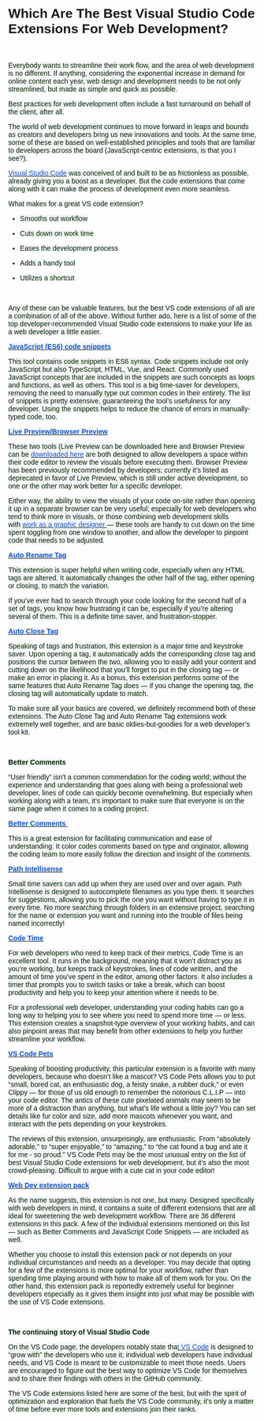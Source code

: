<h1><span style="font-size:20pt;font-family:Arial,sans-serif;">Which Are The Best Visual Studio Code Extensions For Web Development?</span></h1>
<p><br></p>
<p><span style="color:#001e00;background-color:#f5f6f7;font-size:10.5pt;font-family:Arial,sans-serif;">Everybody wants to streamline their work flow, and the area of web development is no different. If anything, considering the exponential increase in demand for online content each year, web design and development needs to be not only streamlined, but made as simple and quick as possible.</span></p>
<p><span style="color:#001e00;background-color:#f5f6f7;font-size:10.5pt;font-family:Arial,sans-serif;">Best practices for web development often include a fast turnaround on behalf of the client, after all.</span></p>
<p><span style="color:#001e00;background-color:#f5f6f7;font-size:10.5pt;font-family:Arial,sans-serif;">The world of web development continues to move forward in leaps and bounds as creators and developers bring us new innovations and tools. At the same time, some of these are based on well-established principles and tools that are familiar to developers across the board (JavaScript-centric extensions, is that you I see?).</span></p>
<p><a href="https://code.visualstudio.com/"><u><span style="color:#1155cc;background-color:#f5f6f7;font-size:10.5pt;font-family:Arial,sans-serif;">Visual Studio Code</span></u></a><span style="color:#001e00;background-color:#f5f6f7;font-size:10.5pt;font-family:Arial,sans-serif;">&nbsp;was conceived of and built to be as frictionless as possible, already giving you a boost as a developer. But the code extensions that come along with it can make the process of development even more seamless.</span></p>
<p><span style="color:#001e00;background-color:#f5f6f7;font-size:10.5pt;font-family:Arial,sans-serif;">What makes for a great VS code extension?</span></p>
<ul>
    <li style="list-style-type:disc;color:#001e00;font-size:10.5pt;font-family:Arial,sans-serif;">
        <p><span style="color:#001e00;background-color:#f5f6f7;font-size:10.5pt;font-family:Arial,sans-serif;">Smooths out workflow</span></p>
    </li>
    <li style="list-style-type:disc;color:#001e00;font-size:10.5pt;font-family:Arial,sans-serif;">
        <p><span style="color:#001e00;background-color:#f5f6f7;font-size:10.5pt;font-family:Arial,sans-serif;">Cuts down on work time</span></p>
    </li>
    <li style="list-style-type:disc;color:#001e00;font-size:10.5pt;font-family:Arial,sans-serif;">
        <p><span style="color:#001e00;background-color:#f5f6f7;font-size:10.5pt;font-family:Arial,sans-serif;">Eases the development process</span></p>
    </li>
    <li style="list-style-type:disc;color:#001e00;font-size:10.5pt;font-family:Arial,sans-serif;">
        <p><span style="color:#001e00;background-color:#f5f6f7;font-size:10.5pt;font-family:Arial,sans-serif;">Adds a handy tool</span></p>
    </li>
    <li style="list-style-type:disc;color:#001e00;font-size:10.5pt;font-family:Arial,sans-serif;">
        <p><span style="color:#001e00;background-color:#f5f6f7;font-size:10.5pt;font-family:Arial,sans-serif;">Utilizes a shortcut</span></p>
    </li>
</ul>
<p><br></p>
<p><span style="color:#001e00;background-color:#f5f6f7;font-size:10.5pt;font-family:Arial,sans-serif;">Any of these can be valuable features, but the best VS code extensions of all are a combination of all of the above.&nbsp;</span><span style="color:#001e00;background-color:#f5f6f7;font-size:10.5pt;font-family:Arial,sans-serif;">Without further ado, here is a list of some of the top developer-recommended Visual Studio code extensions to make your life as a web developer a little easier.</span></p>
<p><a href="https://marketplace.visualstudio.com/items?itemName=xabikos.JavaScriptSnippets"><strong><u><span style="color:#1155cc;background-color:#f5f6f7;font-size:10.5pt;font-family:Arial,sans-serif;">JavaScript (ES6) code snippets</span></u></strong></a></p>
<p><span style="color:#001e00;background-color:#f5f6f7;font-size:10.5pt;font-family:Arial,sans-serif;">This tool contains code snippets in ES6 syntax. Code snippets include not only JavaScript but also TypeScript, HTML, Vue, and React.&nbsp;</span><span style="color:#001e00;background-color:#f5f6f7;font-size:10.5pt;font-family:Arial,sans-serif;">Commonly used JavaScript concepts that are included in the snippets are such concepts as loops and functions, as well as others. This tool is a big time-saver for developers, removing the need to manually type out common codes in their entirety. The list of snippets is pretty extensive, guaranteeing the tool&rsquo;s usefulness for any developer. Using the snippets helps to reduce the chance of errors in manually-typed code, too.</span></p>
<p><a href="https://marketplace.visualstudio.com/items?itemName=ms-vscode.live-server"><strong><u><span style="color:#1155cc;background-color:#f5f6f7;font-size:10.5pt;font-family:Arial,sans-serif;">Live Preview/Browser Preview</span></u></strong></a></p>
<p><span style="color:#001e00;background-color:#f5f6f7;font-size:10.5pt;font-family:Arial,sans-serif;">These two tools (Live Preview can be downloaded here and Browser Preview can be&nbsp;</span><a href="https://marketplace.visualstudio.com/items?itemName=auchenberg.vscode-browser-preview"><u><span style="color:#1155cc;background-color:#f5f6f7;font-size:10.5pt;font-family:Arial,sans-serif;">downloaded here</span></u></a><span style="color:#001e00;background-color:#f5f6f7;font-size:10.5pt;font-family:Arial,sans-serif;">&nbsp;are both designed to allow developers a space within their code editor to review the visuals before executing them. Browser Preview has been previously recommended by developers; currently it&rsquo;s listed as deprecated in favor of Live Preview, which is still under active development, so one or the other may work better for a specific developer.&nbsp;</span></p>
<p><span style="color:#001e00;background-color:#f5f6f7;font-size:10.5pt;font-family:Arial,sans-serif;">Either way, the ability to view the visuals of your code on-site rather than opening it up in a separate browser can be very useful; especially for web developers who tend to think more in visuals, or those combining web development skills with&nbsp;</span><a href="https://www.zilliondesigns.com/users/designers"><u><span style="color:#1155cc;background-color:#f5f6f7;font-size:10.5pt;font-family:Arial,sans-serif;">work as a graphic designer&nbsp;</span></u></a><span style="color:#001e00;background-color:#f5f6f7;font-size:10.5pt;font-family:Arial,sans-serif;">&mdash; these tools are handy to cut down on the time spent toggling from one window to another, and allow the developer to pinpoint code that needs to be adjusted.</span></p>
<p><a href="https://marketplace.visualstudio.com/items?itemName=formulahendry.auto-rename-tag"><strong><u><span style="color:#1155cc;background-color:#f5f6f7;font-size:10.5pt;font-family:Arial,sans-serif;">Auto Rename Tag</span></u></strong></a></p>
<p><span style="color:#001e00;background-color:#f5f6f7;font-size:10.5pt;font-family:Arial,sans-serif;">This extension is super helpful when writing code, especially when any HTML tags are altered. It automatically changes the other half of the tag, either opening or closing, to match the variation.</span></p>
<p><span style="color:#001e00;background-color:#f5f6f7;font-size:10.5pt;font-family:Arial,sans-serif;">If you&rsquo;ve ever had to search through your code looking for the second half of a set of tags, you know how frustrating it can be, especially if you&rsquo;re altering several of them. This is a definite time saver, and frustration-stopper.</span></p>
<p><a href="https://marketplace.visualstudio.com/items?itemName=formulahendry.auto-close-tag"><strong><u><span style="color:#1155cc;background-color:#f5f6f7;font-size:10.5pt;font-family:Arial,sans-serif;">Auto Close Tag</span></u></strong></a></p>
<p><span style="color:#001e00;background-color:#f5f6f7;font-size:10.5pt;font-family:Arial,sans-serif;">Speaking of tags and frustration, this extension is a major time and keystroke saver. Upon opening a tag, it automatically adds the corresponding close tag and positions the cursor between the two, allowing you to easily add your content and cutting down on the likelihood that you&rsquo;ll forget to put in the closing tag &mdash; or make an error in placing it. As a bonus, this extension performs some of the same features that Auto Rename Tag does &mdash; if you change the opening tag, the closing tag will automatically update to match.&nbsp;</span></p>
<p><span style="color:#001e00;background-color:#f5f6f7;font-size:10.5pt;font-family:Arial,sans-serif;">To make sure all your basics are covered, we definitely recommend both of these extensions. The Auto Close Tag and Auto Rename Tag extensions work extremely well together, and are basic oldies-but-goodies for a web developer&rsquo;s tool kit.</span></p>
<p><br></p>
<p><strong><span style="color:#001e00;background-color:#f5f6f7;font-size:10.5pt;font-family:Arial,sans-serif;">Better Comments</span></strong></p>
<p><span style="color:#001e00;background-color:#f5f6f7;font-size:10.5pt;font-family:Arial,sans-serif;">&ldquo;User friendly&rdquo; isn&rsquo;t a common commendation for the coding world; without the experience and understanding that goes along with being a professional web developer, lines of code can quickly become overwhelming. But especially when working along with a team, it&rsquo;s important to make sure that everyone is on the same page when it comes to a coding project.&nbsp;</span></p>
<p><a href="https://marketplace.visualstudio.com/items?itemName=aaron-bond.better-comments"><strong><u><span style="color:#1155cc;background-color:#f5f6f7;font-size:10.5pt;font-family:Arial,sans-serif;">Better Comments&nbsp;</span></u></strong></a></p>
<p><span style="color:#001e00;background-color:#f5f6f7;font-size:10.5pt;font-family:Arial,sans-serif;">This is a great extension for facilitating communication and ease of understanding. It color codes comments based on type and originator, allowing the coding team to more easily follow the direction and insight of the comments.</span></p>
<p><a href="https://marketplace.visualstudio.com/items?itemName=christian-kohler.path-intellisense"><strong><u><span style="color:#1155cc;background-color:#f5f6f7;font-size:10.5pt;font-family:Arial,sans-serif;">Path Intellisense</span></u></strong></a></p>
<p><span style="color:#001e00;background-color:#f5f6f7;font-size:10.5pt;font-family:Arial,sans-serif;">Small time savers can add up when they are used over and over again. Path Intellisense is designed to autocomplete filenames as you type them. It searches for suggestions, allowing you to pick the one you want without having to type it in every time. No more searching through folders in an extensive project, searching for the name or extension you want and running into the trouble of files being named incorrectly!</span></p>
<p><a href="https://marketplace.visualstudio.com/items?itemName=softwaredotcom.swdc-vscode"><strong><u><span style="color:#1155cc;background-color:#f5f6f7;font-size:10.5pt;font-family:Arial,sans-serif;">Code Time</span></u></strong></a></p>
<p><span style="color:#001e00;background-color:#f5f6f7;font-size:10.5pt;font-family:Arial,sans-serif;">For web developers who need to keep track of their metrics, Code Time is an excellent tool. It runs in the background, meaning that it won&rsquo;t distract you as you&rsquo;re working, but keeps track of keystrokes, lines of code written, and the amount of time you&rsquo;ve spent in the editor, among other factors. It also includes a timer that prompts you to switch tasks or take a break, which can boost productivity and help you to keep your attention where it needs to be.</span></p>
<p><span style="color:#001e00;background-color:#f5f6f7;font-size:10.5pt;font-family:Arial,sans-serif;">For a professional web developer, understanding your coding habits can go a long way to helping you to see where you need to spend more time &mdash; or less. This extension creates a snapshot-type overview of your working habits, and can also pinpoint areas that may benefit from other extensions to help you further streamline your workflow.</span></p>
<p><a href="https://marketplace.visualstudio.com/items?itemName=tonybaloney.vscode-pets"><strong><u><span style="color:#1155cc;background-color:#f5f6f7;font-size:10.5pt;font-family:Arial,sans-serif;">VS Code Pets</span></u></strong></a></p>
<p><span style="color:#001e00;background-color:#f5f6f7;font-size:10.5pt;font-family:Arial,sans-serif;">Speaking of boosting productivity, this particular extension is a favorite with many developers, because who doesn&rsquo;t like a mascot? VS Code Pets allows you to put &ldquo;small, bored cat, an enthusiastic dog, a feisty snake, a rubber duck,&rdquo; or even Clippy &mdash; for those of us old enough to remember the notorious C.L.I.P &mdash; into your code editor. The antics of these cute pixelated animals may seem to be more of a distraction than anything, but what&rsquo;s life without a little joy? You can set details like fur color and size, add more mascots whenever you want, and interact with the pets depending on your keystrokes.</span></p>
<p><span style="color:#001e00;background-color:#f5f6f7;font-size:10.5pt;font-family:Arial,sans-serif;">The reviews of this extension, unsurprisingly, are enthusiastic. From &ldquo;absolutely adorable,&rdquo; to &ldquo;super enjoyable,&rdquo; to &ldquo;amazing,&rdquo; to &ldquo;the cat found a bug and ate it for me - so proud.&rdquo; VS Code Pets may be the most unusual entry on the list of best Visual Studio Code extensions for web development, but it&rsquo;s also the most crowd-pleasing. Difficult to argue with a cute cat in your code editor!</span></p>
<p><a href="https://marketplace.visualstudio.com/items?itemName=c0der-himel.vscode-wev-dev-extension-pack"><strong><u><span style="color:#1155cc;background-color:#f5f6f7;font-size:10.5pt;font-family:Arial,sans-serif;">Web Dev extension pack</span></u></strong></a></p>
<p><span style="color:#001e00;background-color:#f5f6f7;font-size:10.5pt;font-family:Arial,sans-serif;">As the name suggests, this extension is not one, but many. Designed specifically with web developers in mind, it contains a suite of different extensions that are all ideal for sweetening the web development workflow. There are 36 different extensions in this pack. A few of the individual extensions mentioned on this list &mdash; such as Better Comments and JavaScript Code Snippets &mdash; are included as well.&nbsp;</span></p>
<p><span style="color:#001e00;background-color:#f5f6f7;font-size:10.5pt;font-family:Arial,sans-serif;">Whether you choose to install this extension pack or not depends on your individual circumstances and needs as a developer. You may decide that opting for a few of the extensions is more optimal for your workflow, rather than spending time playing around with how to make all of them work for you. On the other hand, this extension pack is reportedly extremely useful for beginner developers especially as it gives them insight into just what may be possible with the use of VS Code extensions.</span></p>
<p><br></p>
<p><strong><span style="color:#001e00;background-color:#f5f6f7;font-size:10.5pt;font-family:Arial,sans-serif;">The continuing story of Visual Studio Code</span></strong></p>
<p><span style="color:#001e00;background-color:#f5f6f7;font-size:10.5pt;font-family:Arial,sans-serif;">On the VS Code page, the developers notably state tha</span><a href="https://code.visualstudio.com/docs/editor/whyvscod"><u><span style="color:#1155cc;background-color:#f5f6f7;font-size:10.5pt;font-family:Arial,sans-serif;">t VS Code</span></u></a><span style="color:#001e00;background-color:#f5f6f7;font-size:10.5pt;font-family:Arial,sans-serif;">&nbsp;is designed to &ldquo;grow with&rdquo; the developers who use it; individual web developers have individual needs, and VS Code is meant to be customizable to meet those needs. Users are encouraged to figure out the best way to optimize VS Code for themselves and to share their findings with others in the GitHub community.&nbsp;</span></p>
<p><span style="color:#001e00;background-color:#f5f6f7;font-size:10.5pt;font-family:Arial,sans-serif;">The VS Code extensions listed here are some of the best, but with the spirit of optimization and exploration that fuels the VS Code community, it&rsquo;s only a matter of time before ever more tools and extensions join their ranks.&nbsp;</span></p>
